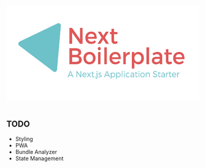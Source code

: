 <div align="center">
  <a href="https://github.com/rozakbuhari/next-boilerplate">
    <img alt="next-boilerplate" src="https://raw.githubusercontent.com/rozakbuhari/next-boilerplate/master/brand/next-boilerplate.png" height="250px" />
  </a>
</div>

<br />

## TODO
- Styling
- PWA
- Bundle Analyzer
- State Management

